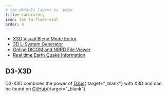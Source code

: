 ```yaml
---
# the default layout is 'page'
title: Laboratory
icon: fas fa-flask-vial
order: 4
---
```

* [X3D Visual Blend Mode Editor](/x_ite/laboratory/x3d-visual-blend-mode-editor)
* [3D L-System Generator](/x_ite/laboratory/3d-l-system-generator)
* [Online DICOM and NRRD File Viewer](/x_ite/laboratory/online-dicom-and-nrrd-file-viewer)
* [Real time Earth Quake Information](/x_ite/laboratory/real-time-earth-quake-information)

## D3-X3D

D3-X3D combines the power of [D3.js](http://www.d3js.org/){:target="_blank"} with X3D and can be found on [GitHub](https://github.com/jamesleesaunders/d3-x3d#d3-x3d){:target="_blank"}.

